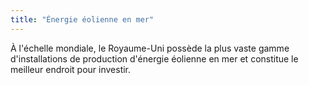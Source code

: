 ```yaml
---
title: "Énergie éolienne en mer"
---
```

À l'échelle mondiale, le Royaume-Uni possède la plus vaste gamme d'installations de production d'énergie éolienne en mer et constitue le meilleur endroit pour investir.
 

